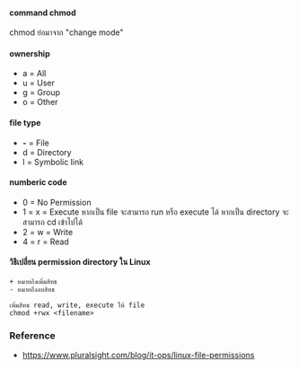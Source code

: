 #### command chmod 

chmod ย่อมาจาก "change mode"

#### ownership

- a = All
- u = User
- g = Group
- o = Other

#### file type

- <strong>-</strong> = File
- d = Directory
- l = Symbolic link

#### numberic code

- 0 = No Permission
- 1 = x = Execute หากเป็น file จะสามารถ run หรือ execute ได้ หากเป็น directory จะสามารถ cd เข้าไปได้
- 2 = w = Write
- 4 = r = Read

#### วิธีเปลี่ยน permission directory ใน Linux

    + หมายถึงเพิ่มสิทธ
    - หมายถึงลบสิทธ
    
    เพิ่มสิทธ read, write, execute ให้ file
    chmod +rwx <filename>
  
### Reference

- https://www.pluralsight.com/blog/it-ops/linux-file-permissions
